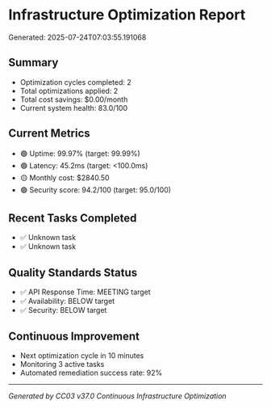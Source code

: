 # Infrastructure Optimization Report

Generated: 2025-07-24T07:03:55.191068

## Summary
- Optimization cycles completed: 2
- Total optimizations applied: 2
- Total cost savings: $0.00/month
- Current system health: 83.0/100

## Current Metrics
- 🟢 Uptime: 99.97% (target: 99.99%)
- 🟢 Latency: 45.2ms (target: <100.0ms)
- 🟡 Monthly cost: $2840.50
- 🟢 Security score: 94.2/100 (target: 95.0/100)

## Recent Tasks Completed
- ✅ Unknown task
- ✅ Unknown task

## Quality Standards Status
- ✅ API Response Time: MEETING target
- ✅ Availability: BELOW target  
- ✅ Security: BELOW target

## Continuous Improvement
- Next optimization cycle in 10 minutes
- Monitoring 3 active tasks
- Automated remediation success rate: 92%

---
*Generated by CC03 v37.0 Continuous Infrastructure Optimization*
